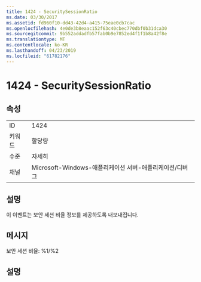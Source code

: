 ```yaml
---
title: 1424 - SecuritySessionRatio
ms.date: 03/30/2017
ms.assetid: fd960f10-dd43-42d4-a415-75eae0cb7cac
ms.openlocfilehash: 4e0de3b8eaac152f63c40cbec770dbf0b31dca30
ms.sourcegitcommit: 9b552addadfb57fab0b9e7852ed4f1f1b8a42f8e
ms.translationtype: MT
ms.contentlocale: ko-KR
ms.lasthandoff: 04/23/2019
ms.locfileid: "61782176"
---
```

# <a name="1424---securitysessionratio"></a>1424 - SecuritySessionRatio
## <a name="properties"></a>속성  
  
|||  
|-|-|  
|ID|1424|  
|키워드|할당량|  
|수준|자세히|  
|채널|Microsoft-Windows-애플리케이션 서버-애플리케이션/디버그|  
  
## <a name="description"></a>설명  
 이 이벤트는 보안 세션 비율 정보를 제공하도록 내보내집니다.  
  
## <a name="message"></a>메시지  
 보안 세션 비율: %1/%2  
  
## <a name="details"></a>설명
